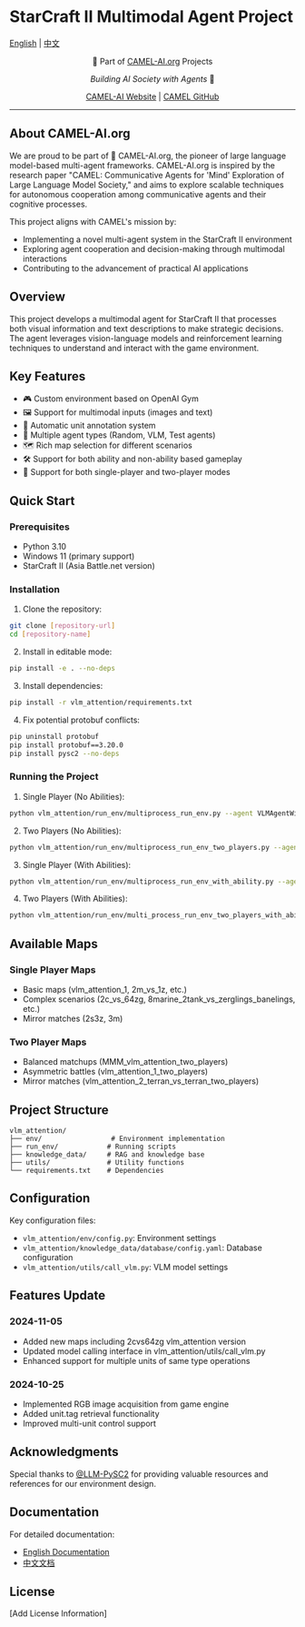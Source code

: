# StarCraft II Multimodal Agent Project

[English](READMEEN.md) | [中文](READMECN.md)

<div align="center">

🐫 Part of [CAMEL-AI.org](https://www.camel-ai.org/) Projects

*Building AI Society with Agents* 🤖

[CAMEL-AI Website](https://www.camel-ai.org/) | [CAMEL GitHub](https://github.com/camel-ai/camel)

</div>

---

## About CAMEL-AI.org

We are proud to be part of 🐫 CAMEL-AI.org, the pioneer of large language model-based multi-agent frameworks. CAMEL-AI.org is inspired by the research paper "CAMEL: Communicative Agents for 'Mind' Exploration of Large Language Model Society," and aims to explore scalable techniques for autonomous cooperation among communicative agents and their cognitive processes.

This project aligns with CAMEL's mission by:
- Implementing a novel multi-agent system in the StarCraft II environment
- Exploring agent cooperation and decision-making through multimodal interactions
- Contributing to the advancement of practical AI applications

## Overview

This project develops a multimodal agent for StarCraft II that processes both visual information and text descriptions to make strategic decisions. The agent leverages vision-language models and reinforcement learning techniques to understand and interact with the game environment.

## Key Features

- 🎮 Custom environment based on OpenAI Gym
- 🖼️ Support for multimodal inputs (images and text)
- 🤖 Automatic unit annotation system
- 🎯 Multiple agent types (Random, VLM, Test agents)
- 🗺️ Rich map selection for different scenarios
- 🛠️ Support for both ability and non-ability based gameplay
- 🤝 Support for both single-player and two-player modes

## Quick Start

### Prerequisites

- Python 3.10
- Windows 11 (primary support)
- StarCraft II (Asia Battle.net version)

### Installation

1. Clone the repository:
```bash
git clone [repository-url]
cd [repository-name]
```

2. Install in editable mode:
```bash
pip install -e . --no-deps
```

3. Install dependencies:
```bash
pip install -r vlm_attention/requirements.txt
```

4. Fix potential protobuf conflicts:
```bash
pip uninstall protobuf
pip install protobuf==3.20.0
pip install pysc2 --no-deps
```

### Running the Project

1. Single Player (No Abilities):
```bash
python vlm_attention/run_env/multiprocess_run_env.py --agent VLMAgentWithoutMove --map vlm_attention_1
```

2. Two Players (No Abilities):
```bash
python vlm_attention/run_env/multiprocess_run_env_two_players.py --agent1 TestAgent --agent2 VLMAgent
```

3. Single Player (With Abilities):
```bash
python vlm_attention/run_env/multiprocess_run_env_with_ability.py --agent VLMAgentWithAbility
```

4. Two Players (With Abilities):
```bash
python vlm_attention/run_env/multi_process_run_env_two_players_with_ability.py --agent1 TestAgent --agent2 VLMAgent
```

## Available Maps

### Single Player Maps
- Basic maps (vlm_attention_1, 2m_vs_1z, etc.)
- Complex scenarios (2c_vs_64zg, 8marine_2tank_vs_zerglings_banelings, etc.)
- Mirror matches (2s3z, 3m)

### Two Player Maps
- Balanced matchups (MMM_vlm_attention_two_players)
- Asymmetric battles (vlm_attention_1_two_players)
- Mirror matches (vlm_attention_2_terran_vs_terran_two_players)

## Project Structure

```
vlm_attention/
├── env/                 # Environment implementation
├── run_env/            # Running scripts
├── knowledge_data/     # RAG and knowledge base
├── utils/              # Utility functions
└── requirements.txt    # Dependencies
```

## Configuration

Key configuration files:
- `vlm_attention/env/config.py`: Environment settings
- `vlm_attention/knowledge_data/database/config.yaml`: Database configuration
- `vlm_attention/utils/call_vlm.py`: VLM model settings

## Features Update

### 2024-11-05
- Added new maps including 2cvs64zg vlm_attention version
- Updated model calling interface in vlm_attention/utils/call_vlm.py
- Enhanced support for multiple units of same type operations

### 2024-10-25
- Implemented RGB image acquisition from game engine
- Added unit.tag retrieval functionality
- Improved multi-unit control support

## Acknowledgments

Special thanks to [@LLM-PySC2](https://github.com/NKAI-Decision-Team/LLM-PySC2) for providing valuable resources and references for our environment design.

## Documentation

For detailed documentation:
- [English Documentation](READMEEN.md)
- [中文文档](READMECN.md)

## License

[Add License Information] 